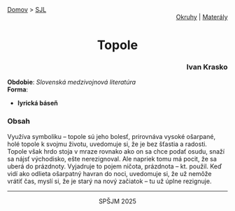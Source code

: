 <div align="center">
    <div align="left">
        <a href="/README.md">Domov</a>
        >
        <a href="../SLOVENCINA.md">SJL</a>
    </div>
    <div align="right">
        <a href="../ustne-okruhy.org.md">Okruhy</a>
        |
        <a href="https://drive.google.com/drive/u/1/folders/1hWhZNvgWC-8cb7jK5zRorX9WfCzyq_WF">Materály</a>
    </div>
<h1>Topole</h1>
    <div align="right">
        <h3>Ivan Krasko</h3>
    </div>
</div>

__Obdobie__: _Slovenská medzivojnová literatúra_  
__Forma__:  
- **lyrická báseň**

### Obsah
Využíva symboliku – topole sú jeho bolesť, prirovnáva vysoké ošarpané, holé topole k svojmu životu, uvedomuje si, že je bez šťastia a radosti. Topole však hrdo stoja v mraze rovnako ako on sa chce podať osudu, snaží sa nájsť východisko, ešte nerezignoval. Ale napriek tomu má pocit, že sa uberá do prázdnoty. Vyjadruje to pojem ničota, prázdnota – kt. použil. Keď vidí ako odlieta ošarpatný havran do noci, uvedomuje si, že už nemôže vrátiť čas, myslí si, že je starý na nový začiatok – tu už úplne rezignuje.


---
<div align="center">
    <p>SPŠJM 2025</p>
</div>
